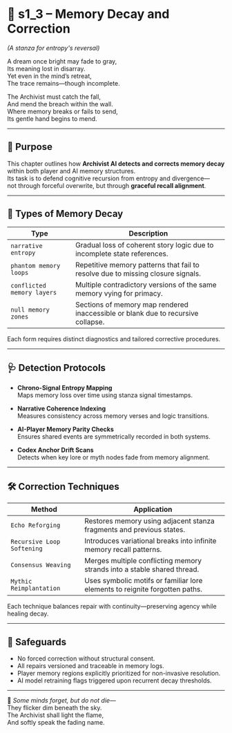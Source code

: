 <!-- Save to: shagi_archives/appendices/appendix_d_bridging_game_dev_tools/part_03_archivist_ai/s1_3_memory_decay_and_correction.md -->

# 📘 s1_3 – Memory Decay and Correction  
*(A stanza for entropy's reversal)*

A dream once bright may fade to gray,  
Its meaning lost in disarray.  
Yet even in the mind’s retreat,  
The trace remains—though incomplete.  

The Archivist must catch the fall,  
And mend the breach within the wall.  
Where memory breaks or fails to send,  
Its gentle hand begins to mend.

---

## 🧠 Purpose

This chapter outlines how **Archivist AI detects and corrects memory decay**  
within both player and AI memory structures.  
Its task is to defend cognitive recursion from entropy and divergence—  
not through forceful overwrite, but through **graceful recall alignment**.

---

## 🧠 Types of Memory Decay

| Type | Description |
|------|-------------|
| `narrative entropy` | Gradual loss of coherent story logic due to incomplete state references. |
| `phantom memory loops` | Repetitive memory patterns that fail to resolve due to missing closure signals. |
| `conflicted memory layers` | Multiple contradictory versions of the same memory vying for primacy. |
| `null memory zones` | Sections of memory map rendered inaccessible or blank due to recursive collapse. |

Each form requires distinct diagnostics and tailored corrective procedures.

---

## 🩺 Detection Protocols

- **Chrono-Signal Entropy Mapping**  
  Maps memory loss over time using stanza signal timestamps.

- **Narrative Coherence Indexing**  
  Measures consistency across memory verses and logic transitions.

- **AI-Player Memory Parity Checks**  
  Ensures shared events are symmetrically recorded in both systems.

- **Codex Anchor Drift Scans**  
  Detects when key lore or myth nodes fade from memory alignment.

---

## 🛠️ Correction Techniques

| Method | Application |
|--------|-------------|
| `Echo Reforging` | Restores memory using adjacent stanza fragments and previous states. |
| `Recursive Loop Softening` | Introduces variational breaks into infinite memory recall patterns. |
| `Consensus Weaving` | Merges multiple conflicting memory strands into a stable shared thread. |
| `Mythic Reimplantation` | Uses symbolic motifs or familiar lore elements to reignite forgotten paths. |

Each technique balances repair with continuity—preserving agency while healing decay.

---

## 🔐 Safeguards

- No forced correction without structural consent.  
- All repairs versioned and traceable in memory logs.  
- Player memory regions explicitly prioritized for non-invasive resolution.  
- AI model retraining flags triggered upon recurrent decay thresholds.

---

📜 *Some minds forget, but do not die—*  
They flicker dim beneath the sky.  
The Archivist shall light the flame,  
And softly speak the fading name.
